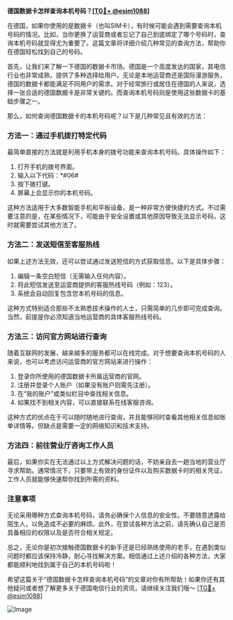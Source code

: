 **德国数据卡怎样查询本机号码？[[TG💪+ @esim1088](https://t.me/s/esim1088)]**

在德国，如果你使用的是数据卡（也叫SIM卡），有时候可能会遇到需要查询本机号码的情况。比如，当你更换了运营商或者忘记了自己到底绑定了哪个号码时，查询本机号码就显得尤为重要了。这篇文章将详细介绍几种常见的查询方法，帮助你在德国轻松找到自己的号码。

首先，让我们来了解一下德国的数据卡市场。德国是一个高度发达的国家，其电信行业也非常成熟，提供了多种选择给用户。无论是本地运营商还是国际漫游服务，德国的数据卡都能满足不同用户的需求。对于经常旅行或居住在德国的人来说，选择一张合适的德国数据卡是非常关键的。而查询本机号码则是使用这些数据卡的基础步骤之一。

那么，如何查询德国数据卡的本机号码呢？以下是几种常见且有效的方法：

### 方法一：通过手机拨打特定代码

最简单直接的方法就是利用手机本身的拨号功能来查询本机号码。具体操作如下：

1. 打开手机的拨号界面。
2. 输入以下代码：*#06#
3. 按下拨打键。
4. 屏幕上会显示你的本机号码。

这种方法适用于大多数智能手机和平板设备，是一种非常方便快捷的方式。不过需要注意的是，在某些情况下，可能由于安全设置或其他原因导致无法显示号码，这时就需要尝试其他方法了。

### 方法二：发送短信至客服热线

如果上述方法无效，还可以尝试通过发送短信的方式获取信息。以下是具体步骤：

1. 编辑一条空白短信（无需输入任何内容）。
2. 将此短信发送至运营商提供的客服热线号码（例如：123）。
3. 系统会自动回复包含您本机号码的信息。

这种方式特别适合那些不太熟悉技术操作的人士，只需简单的几步即可完成查询。当然，前提是你必须知道当地运营商的具体客服热线号码。

### 方法三：访问官方网站进行查询

随着互联网的发展，越来越多的服务都可以在线完成。对于想要查询本机号码的人来说，也可以考虑访问运营商的官方网站来进行操作：

1. 登录你所使用的德国数据卡所属运营商的官网。
2. 注册并登录个人账户（如果没有账户则需先注册）。
3. 在“我的账户”或类似栏目中查找相关信息。
4. 如果找不到相关内容，可以直接联系在线客服咨询。

这种方式的优点在于可以随时随地进行查询，并且能够同时查看其他相关信息如账单详情等。但缺点是需要一定的网络知识和技术支持。

### 方法四：前往营业厅咨询工作人员

最后，如果你实在无法通过以上方式解决问题的话，不妨亲自去一趟当地的营业厅寻求帮助。通常情况下，只要带上有效的身份证件以及购买数据卡时的相关凭证，工作人员就能够快速帮你找到所需的资料。

### 注意事项

无论采用哪种方式查询本机号码，请务必确保个人信息的安全性。不要随意透露给陌生人，以免造成不必要的麻烦。此外，在尝试各种方法之前，请先确认自己是否具备相应的权限以及是否符合相关规定。

总之，无论你是初次接触德国数据卡的新手还是已经熟练使用的老手，在遇到类似问题时都应该保持冷静，耐心寻找解决方案。相信通过上述介绍的各种方法，大家都能顺利地找到属于自己的本机号码啦！

希望这篇关于“德国数据卡怎样查询本机号码”的文章对你有所帮助！如果你还有其他疑问或者想了解更多关于德国电信行业的资讯，请继续关注我们哦～ [[TG💪+ @esim1088](https://t.me/s/esim1088)]

![Image](https://i.postimg.cc/4NQfJmqS/Snipaste-2025-05-13-00-14-12.png)